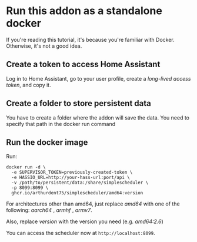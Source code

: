 # Run this addon as a standalone docker 

If you're reading this tutorial, it's because you're familiar with Docker. Otherwise, it's not a good idea.

## Create a token to access Home Assistant

Log in to Home Assistant, go to your user profile, create a *long-lived access token*, and copy it.

## Create a folder to store persistent data

You have to create a folder where the addon will save the data. You need to specify that path in the docker run command

## Run the docker image

Run:

```
docker run -d \
  -e SUPERVISOR_TOKEN=previously-created-token \
  -e HASSIO_URL=http://your-hass-url:port/api \
  -v /path/to/persistent/data:/share/simplescheduler \
  -p 8099:8099 \
  ghcr.io/arthurdent75/simplescheduler/amd64:version
```
For architectures other than amd64, just replace *amd64* with one of the following: *aarch64* , *armhf* , *armv7*.

Also, replace *version* with the version you need (e.g. *amd64:2.6*)

You can access the scheduler now at `http://localhost:8099`.


